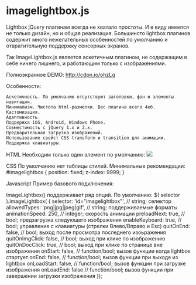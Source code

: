 imagelightbox.js
================

Lightbox jQuery плагинам всегда не хватало простоты. И в виду имеется не только дизайн, но и общая реализация. Большинсто lightbox плагинов содержит много нежелательных особенностей по умолчанию и отвратительную поддержку сенсорных экранов.

Так ImageLightbox.js является аскетичным плагином, не содержащим в себе ничего лишнего, и работающим только с изображениями.

Полноэкранное DEMO: http://cdpn.io/ohzLq

Особенности:

    Аскетичность. По умолчанию отсутствуют заголовки, фон и элементы навигации.
    Минимализм. Чистота html-разметки. Вес плагина всего 4кб.
    Кастомизация.
    Адаптивность.
    Поддержка iOS, Android, Windows Phone.
    Совместимость с jQuery 1.x и 2.x.
    Предварительная загрузка изображений.
    Использование свойст CSS transform и transition для анимации.
    Поддержка клавиатуры.

HTML
Необходим только один элемент по умолчанию:
<img src="picture.jpg" id="imagelightbox" />

CSS
По умолчанию нет таблицы стилей. Минимальные рекомендации:
#imagelightbox {
  position: fixed;
  z-index: 9999;
}

Javascript
Пример базового подключения:

<script src="jquery.js"></script>
<script src="imagelightbox.js"></script>
<script>
    $( function()
    {
        $( 'a' ).imageLightbox();
    });
</script>

ImageLightbox() поддерживает ряд опций.
По умолчанию:
$( selector ).imageLightbox(
{
    selector:       'id="imagelightbox"',   // string; селектор 
    allowedTypes:   'png|jpg|jpeg|gif',     // string; поддерживаемые форматы
    animationSpeed: 250,                    // integer; скорость анимации
    preloadNext:    true,                   // bool;            предзагрузка следующего изображения
    enableKeyboard: true,                   // bool;            управление с клавиатуры (стрелки Влево/Вправо и Esc)
    quitOnEnd:      false,                  // bool;            выход после просмотра последнего изоьражения
    quitOnImgClick: false,                  // bool;            выход при клике по изображению
    quitOnDocClick: true,                   // bool;            выход при клике по странице вне изображения
    onStart:        false,                  // function/bool;   вызов функции когда lightbox стартует
    onEnd:          false,                  // function/bool;   вызов функции при выходе из lightbox
    onLoadStart:    false,                  // function/bool;   вызов функции при загрузке изображения
    onLoadEnd:      false                   // function/bool;   вызов функции при завершении загрузки изображения
});

 
